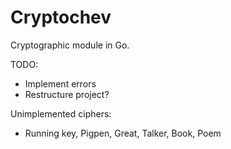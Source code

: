 # Cryptochev

Cryptographic module in Go.

TODO:
- Implement errors
- Restructure project?

Unimplemented ciphers:
- Running key, Pigpen, Great, Talker, Book, Poem